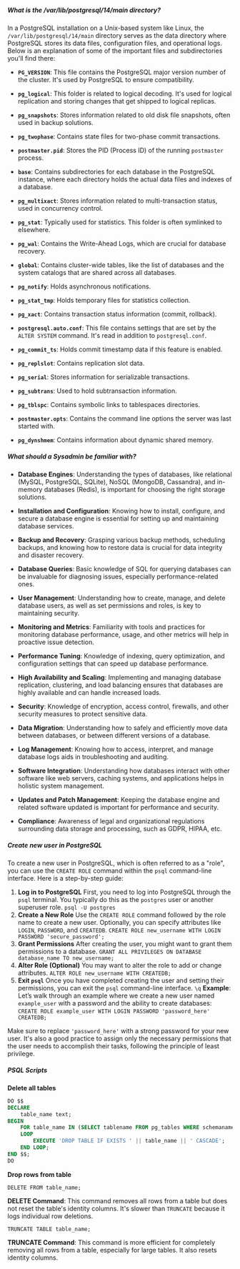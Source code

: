 ##### ***What is the /var/lib/postgresql/14/main directory?***
In a PostgreSQL installation on a Unix-based system like Linux, the `/var/lib/postgresql/14/main` directory serves as the data directory where PostgreSQL stores its data files, configuration files, and operational logs. Below is an explanation of some of the important files and subdirectories you'll find there:

- **`PG_VERSION`**: This file contains the PostgreSQL major version number of the cluster. It's used by PostgreSQL to ensure compatibility.
    
- **`pg_logical`**: This folder is related to logical decoding. It's used for logical replication and storing changes that get shipped to logical replicas.
    
- **`pg_snapshots`**: Stores information related to old disk file snapshots, often used in backup solutions.
    
- **`pg_twophase`**: Contains state files for two-phase commit transactions.
    
- **`postmaster.pid`**: Stores the PID (Process ID) of the running `postmaster` process.
    
- **`base`**: Contains subdirectories for each database in the PostgreSQL instance, where each directory holds the actual data files and indexes of a database.
    
- **`pg_multixact`**: Stores information related to multi-transaction status, used in concurrency control.
    
- **`pg_stat`**: Typically used for statistics. This folder is often symlinked to elsewhere.
    
- **`pg_wal`**: Contains the Write-Ahead Logs, which are crucial for database recovery.
    
- **`global`**: Contains cluster-wide tables, like the list of databases and the system catalogs that are shared across all databases.
    
- **`pg_notify`**: Holds asynchronous notifications.
    
- **`pg_stat_tmp`**: Holds temporary files for statistics collection.
    
- **`pg_xact`**: Contains transaction status information (commit, rollback).
    
- **`postgresql.auto.conf`**: This file contains settings that are set by the `ALTER SYSTEM` command. It's read in addition to `postgresql.conf`.
    
- **`pg_commit_ts`**: Holds commit timestamp data if this feature is enabled.
    
- **`pg_replslot`**: Contains replication slot data.
    
- **`pg_serial`**: Stores information for serializable transactions.
    
- **`pg_subtrans`**: Used to hold subtransaction information.
    
- **`pg_tblspc`**: Contains symbolic links to tablespaces directories.
    
- **`postmaster.opts`**: Contains the command line options the server was last started with.
    
- **`pg_dynshmem`**: Contains information about dynamic shared memory.

##### ***What should a Sysadmin be familiar with?***
- **Database Engines**: Understanding the types of databases, like relational (MySQL, PostgreSQL, SQLite), NoSQL (MongoDB, Cassandra), and in-memory databases (Redis), is important for choosing the right storage solutions.
    
- **Installation and Configuration**: Knowing how to install, configure, and secure a database engine is essential for setting up and maintaining database services.
    
- **Backup and Recovery**: Grasping various backup methods, scheduling backups, and knowing how to restore data is crucial for data integrity and disaster recovery.
    
- **Database Queries**: Basic knowledge of SQL for querying databases can be invaluable for diagnosing issues, especially performance-related ones.
    
- **User Management**: Understanding how to create, manage, and delete database users, as well as set permissions and roles, is key to maintaining security.
    
- **Monitoring and Metrics**: Familiarity with tools and practices for monitoring database performance, usage, and other metrics will help in proactive issue detection.
    
- **Performance Tuning**: Knowledge of indexing, query optimization, and configuration settings that can speed up database performance.
    
- **High Availability and Scaling**: Implementing and managing database replication, clustering, and load balancing ensures that databases are highly available and can handle increased loads.
    
- **Security**: Knowledge of encryption, access control, firewalls, and other security measures to protect sensitive data.
    
- **Data Migration**: Understanding how to safely and efficiently move data between databases, or between different versions of a database.
    
- **Log Management**: Knowing how to access, interpret, and manage database logs aids in troubleshooting and auditing.
    
- **Software Integration**: Understanding how databases interact with other software like web servers, caching systems, and applications helps in holistic system management.
    
- **Updates and Patch Management**: Keeping the database engine and related software updated is important for performance and security.
    
- **Compliance**: Awareness of legal and organizational regulations surrounding data storage and processing, such as GDPR, HIPAA, etc.
##### ***Create new user in PostgreSQL***
To create a new user in PostgreSQL, which is often referred to as a "role", you can use the `CREATE ROLE` command within the `psql` command-line interface. Here is a step-by-step guide:

1. **Log in to PostgreSQL** First, you need to log into PostgreSQL through the `psql` terminal. You typically do this as the `postgres` user or another superuser role.
    `psql -U postgres`
2. **Create a New Role** Use the `CREATE ROLE` command followed by the role name to create a new user. Optionally, you can specify attributes like `LOGIN`, `PASSWORD`, and `CREATEDB`.
    `CREATE ROLE new_username WITH LOGIN PASSWORD 'secure_password';`
3. **Grant Permissions** After creating the user, you might want to grant them permissions to a database.
    `GRANT ALL PRIVILEGES ON DATABASE database_name TO new_username;`
4. **Alter Role (Optional)** You may want to alter the role to add or change attributes.
    `ALTER ROLE new_username WITH CREATEDB;`
5. **Exit `psql`** Once you have completed creating the user and setting their permissions, you can exit the `psql` command-line interface.
    `\q`
**Example**:
Let’s walk through an example where we create a new user named `example_user` with a password and the ability to create databases:
`CREATE ROLE example_user WITH LOGIN PASSWORD 'password_here' CREATEDB;`

Make sure to replace `'password_here'` with a strong password for your new user. It's also a good practice to assign only the necessary permissions that the user needs to accomplish their tasks, following the principle of least privilege.
##### ***PSQL Scripts***
**Delete all tables**
```sql
DO $$ 
DECLARE 
    table_name text; 
BEGIN 
    FOR table_name IN (SELECT tablename FROM pg_tables WHERE schemaname = 'public') 
    LOOP 
        EXECUTE 'DROP TABLE IF EXISTS ' || table_name || ' CASCADE'; 
    END LOOP; 
END $$;
DO
```

**Drop rows from table**
```
DELETE FROM table_name;
```
**DELETE Command**: This command removes all rows from a table but does not reset the table's identity columns. It's slower than `TRUNCATE` because it logs individual row deletions.

```
TRUNCATE TABLE table_name;
```
**TRUNCATE Command**: This command is more efficient for completely removing all rows from a table, especially for large tables. It also resets identity columns.
